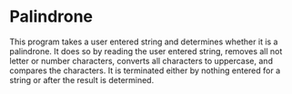 # Palindrone
 This program takes a user entered string and determines whether it is a palindrone. It does so
by reading the user entered string, removes all not letter or number characters, converts all
characters to uppercase, and compares the characters. It is terminated either by nothing entered
for a string or after the result is determined.
